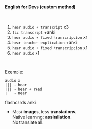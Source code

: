 #### English for Devs (custom method) 
<br>

1. `hear audio + transcript` x3
2. `fix transcript` +anki
3. `hear audio + fixed transcription` x1
4. `hear teacher explication` +anki 
5. `hear audio + fixed transcription` x1
6. `hear audio` x1

<br>

Exemple:
```
audio x
|||	- hear
|||	- hear + read
|   - hear
```   
flashcards anki

- Most **images**, less **translations**. <br>Native learning: **assimilation**. <br>No translate all.